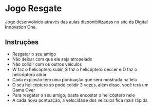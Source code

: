 # Jogo Resgate

Jogo desenvolvido através das aulas disponibilizadas
no site da Digital Innovation One.

## Instruções

- Resgatar o seu amigo
- Não deixar com que ele seja atropelado
- Não colidir com os outros veiculos
- W faz o helicóptero subir, S faz o helicóptero descer e
D faz o helicóptero atirar
- Cada explosão tem uma pontuação que será mostrada na
tela
- O seu helicóptero só pode colidir 3 vezes, além disso,
você terá um Game Over
- Para resgatar o seu amigo, basta encostar o helicóptero
nele
- A cada nova pontuação, a velocidade dos veículos fica
mais rápida 